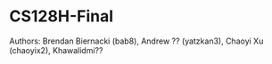 # CS128H-Final

Authors: Brendan Biernacki (bab8), Andrew ?? (yatzkan3), Chaoyi Xu (chaoyix2), Khawalidmi?? 
